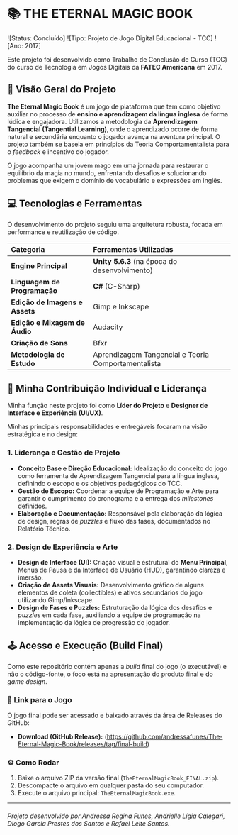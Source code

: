 # 📚 THE ETERNAL MAGIC BOOK

![Status: Concluído] 
![Tipo: Projeto de Jogo Digital Educacional - TCC]
![Ano: 2017]

Este projeto foi desenvolvido como Trabalho de Conclusão de Curso (TCC) do curso de Tecnologia em Jogos Digitais da **FATEC Americana** em 2017.

## 🎯 Visão Geral do Projeto

**The Eternal Magic Book** é um jogo de plataforma que tem como objetivo auxiliar no processo de **ensino e aprendizagem da língua inglesa** de forma lúdica e engajadora. Utilizamos a metodologia da **Aprendizagem Tangencial (Tangential Learning)**, onde o aprendizado ocorre de forma natural e secundária enquanto o jogador avança na aventura principal. O projeto também se baseia em princípios da Teoria Comportamentalista para o *feedback* e incentivo do jogador.

O jogo acompanha um jovem mago em uma jornada para restaurar o equilíbrio da magia no mundo, enfrentando desafios e solucionando problemas que exigem o domínio de vocabulário e expressões em inglês.

## 💻 Tecnologias e Ferramentas

O desenvolvimento do projeto seguiu uma arquitetura robusta, focada em performance e reutilização de código.

| Categoria                      | Ferramentas Utilizadas                              |
| :----------------------------- | :-------------------------------------------------- |
| **Engine Principal**           | **Unity 5.6.3** (na época do desenvolvimento)       |
| **Linguagem de Programação**   | **C#** (C-Sharp)                                    |
| **Edição de Imagens e Assets** | Gimp e Inkscape                                     |
| **Edição e Mixagem de Áudio**  | Audacity                                            |
| **Criação de Sons**            | Bfxr                                                |
| **Metodologia de Estudo**      | Aprendizagem Tangencial e Teoria Comportamentalista |

## 🌟 Minha Contribuição Individual e Liderança

Minha função neste projeto foi como **Líder do Projeto** e **Designer de Interface e Experiência (UI/UX)**.

Minhas principais responsabilidades e entregáveis focaram na visão estratégica e no design:

### 1. Liderança e Gestão de Projeto

* **Conceito Base e Direção Educacional:** Idealização do conceito do jogo como ferramenta de Aprendizagem Tangencial para a língua inglesa, definindo o escopo e os objetivos pedagógicos do TCC.
* **Gestão de Escopo:** Coordenar a equipe de Programação e Arte para garantir o cumprimento do cronograma e a entrega dos *milestones* definidos.
* **Elaboração e Documentação:** Responsável pela elaboração da lógica de design, regras de *puzzles* e fluxo das fases, documentados no Relatório Técnico.

### 2. Design de Experiência e Arte

* **Design de Interface (UI):** Criação visual e estrutural do **Menu Principal**, Menus de Pausa e da Interface de Usuário (HUD), garantindo clareza e imersão.
* **Criação de Assets Visuais:** Desenvolvimento gráfico de alguns elementos de coleta (collectibles) e ativos secundários do jogo utilizando Gimp/Inkscape.
* **Design de Fases e Puzzles:** Estruturação da lógica dos desafios e *puzzles* em cada fase, auxiliando a equipe de programação na implementação da lógica de progressão do jogador.

## 🕹️ Acesso e Execução (Build Final)

Como este repositório contém apenas a *build* final do jogo (o executável) e não o código-fonte, o foco está na apresentação do produto final e do *game design*.

### 🔗 Link para o Jogo

O jogo final pode ser acessado e baixado através da área de Releases do GitHub:

* **Download (GitHub Release):** (https://github.com/andressafunes/The-Eternal-Magic-Book/releases/tag/final-build)

### ⚙️ Como Rodar

1.  Baixe o arquivo ZIP da versão final (`TheEternalMagicBook_FINAL.zip`).
2.  Descompacte o arquivo em qualquer pasta do seu computador.
3.  Execute o arquivo principal: `TheEternalMagicBook.exe`.

***

###### *Projeto desenvolvido por Andressa Regina Funes, Andrielle Lígia Calegari, Diogo Garcia Prestes dos Santos e Rafael Leite Santos.*
